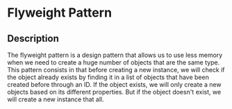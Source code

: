 # Flyweight Pattern

## Description
The flyweight pattern is a design pattern that allows us to use less memory when we need to create a huge number of objects that are the same type.
This pattern consists in that before creating a new instance, we will check if the object already exists by finding it in a list of objects that have been created before through an ID. If the object exists, we will only create a new objects based on its different properties. But if the object doesn't exist, we will create a new instance that all.